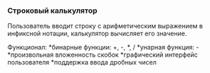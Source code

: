 ### Строковый калькулятор

Пользователь вводит строку с арифметическим выражением в инфиксной нотации, калькулятор вычисляет его значение.

Функционал:
  *бинарные функции: +, -, *, / 
  *унарная функция: - 
  *произвольная вложенность скобок 
  *графический интерфейс пользователя 
  *поддержка ввода дробных чисел 
